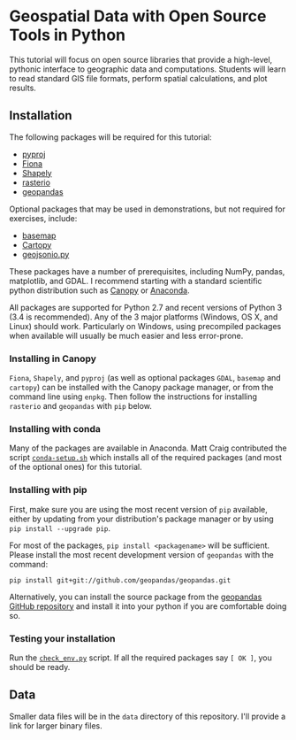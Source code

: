 Geospatial Data with Open Source Tools in Python
================================================

This tutorial will focus on open source libraries that provide a high-level, pythonic interface to geographic data and computations. Students will learn to read standard GIS file formats, perform spatial calculations, and plot results.

Installation
------------

The following packages will be required for this tutorial:

* [pyproj](https://pypi.python.org/pypi/pyproj)
* [Fiona](https://pypi.python.org/pypi/Fiona)
* [Shapely](https://pypi.python.org/pypi/Shapely)
* [rasterio](https://pypi.python.org/pypi/rasterio)
* [geopandas](https://github.com/geopandas/geopandas)

Optional packages that may be used in demonstrations, but not required for exercises, include:

* [basemap](https://pypi.python.org/pypi/basemap/1.0.2)
* [Cartopy](http://scitools.org.uk/cartopy)
* [geojsonio.py](https://github.com/jwass/geojsonio.py)

These packages have a number of prerequisites, including NumPy, pandas, matplotlib, and GDAL. I recommend starting with a standard scientific python distribution such as [Canopy](https://store.enthought.com) or [Anaconda](https://store.continuum.io/cshop/anaconda).

All packages are supported for Python 2.7 and recent versions of Python 3 (3.4 is recommended). Any of the 3 major platforms (Windows, OS X, and Linux) should work. Particularly on Windows, using precompiled packages when available will usually be much easier and less error-prone.

### Installing in Canopy ###

`Fiona`, `Shapely`, and `pyproj` (as well as optional packages `GDAL`, `basemap` and `cartopy`) can be installed with the Canopy package manager, or from the command line using `enpkg`. Then follow the instructions for installing `rasterio` and `geopandas` with `pip` below.

### Installing with conda ###

Many of the packages are available in Anaconda. Matt Craig contributed the script [`conda-setup.sh`](conda-setup.sh) which installs all of the required packages (and most of the optional ones) for this tutorial.

### Installing with pip ###

First, make sure you are using the most recent version of `pip` available, either by updating from your distribution's package manager or by using `pip install --upgrade pip`.

For most of the packages, `pip install <packagename>` will be sufficient. Please install the most recent development version of `geopandas` with the command:

    pip install git+git://github.com/geopandas/geopandas.git

Alternatively, you can install the source package from the [geopandas GitHub repository](https://github.com/geopandas/geopandas) and install it into your python if you are comfortable doing so.

### Testing your installation ###

Run the [`check_env.py`](check_env.py) script. If all the required packages say `[ OK ]`, you should be ready.

Data
----

Smaller data files will be in the `data` directory of this repository. I'll provide a link for larger binary files.
